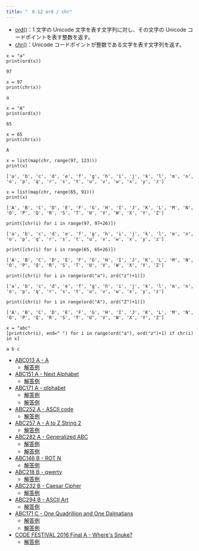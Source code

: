 ```yaml
---
title: "　6.12 ord / chr"
---
```


* [ord()](https://docs.python.org/ja/3/library/functions.html#ord)：1 文字の Unicode 文字を表す文字列に対し、その文字の Unicode コードポイントを表す整数を返す。
* [chr()](https://docs.python.org/ja/3/library/functions.html#chr)：Unicode コードポイントが整数である文字を表す文字列を返す。

```python:サンプルコード
x = "a"
print(ord(x))
```

```text:実行結果
97
```

```python:サンプルコード
x = 97
print(chr(x))
```

```text:実行結果
a
```

```python:サンプルコード
x = "A"
print(ord(x))
```

```text:実行結果
65
```

```python:サンプルコード
x = 65
print(chr(x))
```

```text:実行結果
A
```

```python:サンプルコード
x = list(map(chr, range(97, 123)))
print(x)
```

```text:実行結果
['a', 'b', 'c', 'd', 'e', 'f', 'g', 'h', 'i', 'j', 'k', 'l', 'm', 'n', 'o', 'p', 'q', 'r', 's', 't', 'u', 'v', 'w', 'x', 'y', 'z']
```

```python:サンプルコード
x = list(map(chr, range(65, 91)))
print(x)
```

```text:実行結果
['A', 'B', 'C', 'D', 'E', 'F', 'G', 'H', 'I', 'J', 'K', 'L', 'M', 'N', 'O', 'P', 'Q', 'R', 'S', 'T', 'U', 'V', 'W', 'X', 'Y', 'Z']
```

```python:サンプルコード
print([chr(i) for i in range(97, 97+26)])
```

```text:実行結果
['a', 'b', 'c', 'd', 'e', 'f', 'g', 'h', 'i', 'j', 'k', 'l', 'm', 'n', 'o', 'p', 'q', 'r', 's', 't', 'u', 'v', 'w', 'x', 'y', 'z']
```

```python:サンプルコード
print([chr(i) for i in range(65, 65+26)])
```

```text:実行結果
['A', 'B', 'C', 'D', 'E', 'F', 'G', 'H', 'I', 'J', 'K', 'L', 'M', 'N', 'O', 'P', 'Q', 'R', 'S', 'T', 'U', 'V', 'W', 'X', 'Y', 'Z']
```

```python:サンプルコード
print([chr(i) for i in range(ord("a"), ord("z")+1)])
```

```text:実行結果
['a', 'b', 'c', 'd', 'e', 'f', 'g', 'h', 'i', 'j', 'k', 'l', 'm', 'n', 'o', 'p', 'q', 'r', 's', 't', 'u', 'v', 'w', 'x', 'y', 'z']
```

```python:サンプルコード
print([chr(i) for i in range(ord("A"), ord("Z")+1)])
```

```text:実行結果
['A', 'B', 'C', 'D', 'E', 'F', 'G', 'H', 'I', 'J', 'K', 'L', 'M', 'N', 'O', 'P', 'Q', 'R', 'S', 'T', 'U', 'V', 'W', 'X', 'Y', 'Z']
```

```python:サンプルコード
x = "abc"
[print(chr(i), end=" ") for i in range(ord("a"), ord("z")+1) if chr(i) in x]
```

```text:実行結果
a b c
```

- [ABC013 A - A](https://atcoder.jp/contests/abc013/tasks/abc013_1)
    - [解答例](https://atcoder.jp/contests/abc013/submissions/18033213)
- [ABC151 A - Next Alphabet](https://atcoder.jp/contests/abc151/tasks/abc151_a)
    - [解答例](https://atcoder.jp/contests/abc151/submissions/18033242)
- [ABC171 A - αlphabet](https://atcoder.jp/contests/abc171/tasks/abc171_a)
    - [解答例](https://atcoder.jp/contests/abc171/submissions/14577362)
    - [解答例](https://atcoder.jp/contests/abc171/submissions/33847107)
- [ABC252 A - ASCII code](https://atcoder.jp/contests/abc252/tasks/abc252_a)
    - [解答例](https://atcoder.jp/contests/abc252/submissions/31936399)
- [ABC257 A - A to Z String 2](https://atcoder.jp/contests/abc257/tasks/abc257_a)
    - [解答例](https://atcoder.jp/contests/abc257/submissions/32939519)
- [ABC282 A - Generalized ABC](https://atcoder.jp/contests/abc282/tasks/abc282_a)
    - [解答例](https://atcoder.jp/contests/abc282/submissions/37473170)
    - [解答例](https://atcoder.jp/contests/abc282/submissions/37473263)
- [ABC146 B - ROT N](https://atcoder.jp/contests/abc146/tasks/abc146_b)
    - [解答例](https://atcoder.jp/contests/abc146/submissions/15313362)
- [ABC218 B - qwerty](https://atcoder.jp/contests/abc218/tasks/abc218_b)
    - [解答例](https://atcoder.jp/contests/abc218/submissions/27245020)
- [ABC232 B - Caesar Cipher](https://atcoder.jp/contests/abc232/tasks/abc232_b)
    - [解答例](https://atcoder.jp/contests/abc232/submissions/28884115)
- [ABC294 B - ASCII Art](https://atcoder.jp/contests/abc294/tasks/abc294_b)
    - [解答例](https://atcoder.jp/contests/abc294/submissions/39950030)
- [ABC171 C - One Quadrillion and One Dalmatians](https://atcoder.jp/contests/abc171/tasks/abc171_c)
    - [解答例](https://atcoder.jp/contests/abc171/submissions/14615714)
    - [解答例](https://atcoder.jp/contests/abc171/submissions/14615851)
- [CODE FESTIVAL 2016 Final A - Where's Snuke?](https://atcoder.jp/contests/cf16-final/tasks/codefestival_2016_final_a)
    - [解答例](https://atcoder.jp/contests/cf16-final/submissions/18033429)